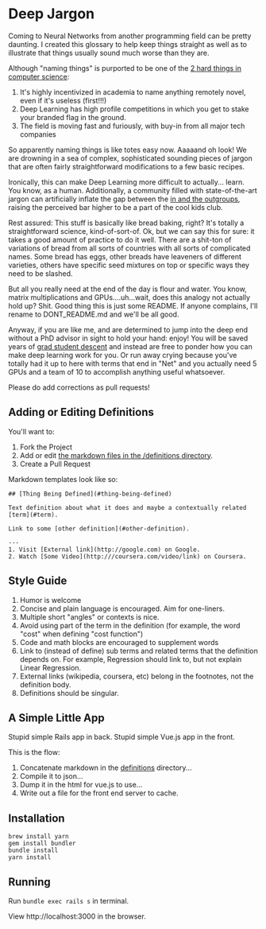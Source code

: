 # Deep Jargon

Coming to Neural Networks from another programming field can be pretty daunting. I created this glossary to help keep things straight as well as to illustrate that things usually sound much worse than they are.

Although "naming things" is purported to be one of the [2 hard things in computer science](https://martinfowler.com/bliki/TwoHardThings.html):

1. It's highly incentivized in academia to name anything remotely novel, even if it's useless (first!!!)
2. Deep Learning has high profile competitions in which you get to stake your branded flag in the ground.
3. The field is moving fast and furiously, with buy-in from all major tech companies

So apparently naming things is like totes easy now. Aaaaand oh look! We are drowning in a sea of complex, sophisticated sounding pieces of jargon that are often fairly straightforward modifications to a few basic recipes.

Ironically, this can make Deep Learning more difficult to actually... learn. You know, as a human. Additionally, a community filled with state-of-the-art jargon can artificially inflate the gap between the [in and the outgroups](https://en.wikipedia.org/wiki/Ingroups_and_outgroups), raising the perceived bar higher to be a part of the cool kids club.

Rest assured: This stuff is basically like bread baking, right? It's totally a straightforward science, kind-of-sort-of. Ok, but we can say this for sure: it takes a good amount of practice to do it well. There are a shit-ton of variations of bread from all sorts of countries with all sorts of complicated names. Some bread has eggs, other breads have leaveners of different varieties, others have specific seed mixtures on top or specific ways they need to be slashed.

But all you really need at the end of the day is flour and water. You know, matrix multiplications and GPUs....uh...wait, does this analogy not actually hold up? Shit. Good thing this is just some README. If anyone complains, I'll rename to DONT_README.md and we'll be all good.

Anyway, if you are like me, and are determined to jump into the deep end without a PhD advisor in sight to hold your hand: enjoy! You will be saved years of [grad student descent](https://deepjargon.com/grad-student-descent) and instead are free to ponder how you can make deep learning work for you. Or run away crying because you've totally had it up to here with terms that end in "Net" and you actually need 5 GPUs and a team of 10 to accomplish anything useful whatsoever.

Please do add corrections as pull requests!

## Adding or Editing Definitions

You'll want to:

1) Fork the Project
2) Add or edit [the markdown files in the /definitions directory](https://github.com/sudara/deepjargon/tree/master/definitions).
3) Create a Pull Request

Markdown templates look like so:

```
## [Thing Being Defined](#thing-being-defined)

Text definition about what it does and maybe a contextually related [term](#term).

Link to some [other definition](#other-definition).

---
1. Visit [External link](http://google.com) on Google.
2. Watch [Some Video](http:///coursera.com/video/link) on Coursera.
```

## Style Guide

1. Humor is welcome
2. Concise and plain language is encouraged. Aim for one-liners.
3. Multiple short "angles" or contexts is nice.
4. Avoid using part of the term in the definition (for example, the word "cost" when defining "cost function")
5. Code and math blocks are encouraged to supplement words
6. Link to (instead of define) sub terms and related terms that the definition depends on. For example, Regression should link to, but not explain Linear Regression.
7. External links (wikipedia, coursera, etc) belong in the footnotes, not the definition body.
8. Definitions should be singular.

## A Simple Little App

Stupid simple Rails app in back.
Stupid simple Vue.js app in the front.

This is the flow:

1. Concatenate markdown in the [definitions](https://github.com/sudara/deepjargon/tree/master/definitions) directory...
2. Compile it to json...
3. Dump it in the html for vue.js to use...
4. Write out a file for the front end server to cache.

## Installation

```
brew install yarn
gem install bundler
bundle install
yarn install
```

## Running

Run `bundle exec rails s` in terminal.

View http://localhost:3000 in the browser.

